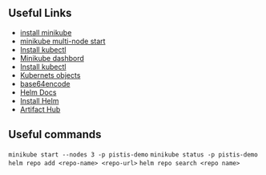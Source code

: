 ## Useful Links
- [install minikube](https://minikube.sigs.k8s.io/docs/start/?arch=%2Fwindows%2Fx86-64%2Fstable%2F.exe+download)
- [minikube multi-node start](https://minikube.sigs.k8s.io/docs/tutorials/multi_node/)
- [Install kubectl](https://kubernetes.io/docs/tasks/tools/)
- [Minikube dashbord](https://minikube.sigs.k8s.io/docs/handbook/dashboard/)
- [Install kubectl](https://kubernetes.io/docs/tasks/tools/)
- [Kubernets objects](https://kubernetes.io/docs/concepts/overview/working-with-objects/)
- [base64encode](https://www.base64encode.org/)
- [Helm Docs](https://helm.sh/docs/)
- [Install Helm](https://helm.sh/docs/intro/install/)
- [Artifact Hub](https://artifacthub.io/)


## Useful commands
`minikube start --nodes 3 -p pistis-demo`
`minikube status -p pistis-demo`
`helm repo add <repo-name> <repo-url>`
`helm repo search <repo name>`